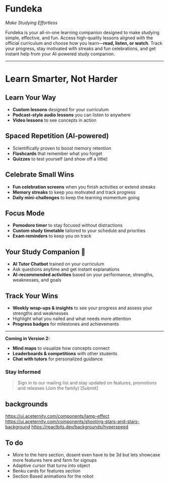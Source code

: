 # Fundeka

*Make Studying Effortless*

Fundeka is your all-in-one learning companion designed to make studying simple, effective, and fun. Access high-quality lessons aligned with the official curriculum and choose how you learn—**read, listen, or watch**. Track your progress, stay motivated with streaks and fun celebrations, and get instant help from your AI-powered study companion.

---

# Learn Smarter, Not Harder

## Learn Your Way

* **Custom lessons** designed for your curriculum
* **Podcast-style audio lessons** you can listen to anywhere
* **Video lessons** to see concepts in action

## Spaced Repetition (AI-powered)

* Scientifically proven to boost memory retention
* **Flashcards** that remember what you forget
* **Quizzes** to test yourself (and show off a little)

## Celebrate Small Wins

* **Fun celebration screens** when you finish activities or extend streaks
* **Memory streaks** to keep you motivated and track progress
* **Daily mini-challenges** to keep the learning momentum going

## Focus Mode

* **Pomodoro timer** to stay focused without distractions
* **Custom study timetable** tailored to your schedule and priorities
* **Exam reminders** to keep you on track

## Your Study Companion 🤖

* **AI Tutor Chatbot** trained on your curriculum
* Ask questions anytime and get instant explanations
* **AI-recommended activities** based on your performance, strengths, weaknesses, and goals

## Track Your Wins

* **Weekly wrap-ups & insights** to see your progress and assess your strengths and weaknesses
* Highlight what you nailed and what needs more attention
* **Progress badges** for milestones and achievements

---

**Coming in Version 2:**

* **Mind maps** to visualize how concepts connect
* **Leaderboards & competitions** with other students
* **Chat with tutors** for personalized guidance


### Stay Informed

> Sign in to our mailing list and stay updated on features, promotions and releases
(Join the family) [Submit]

## backgrounds
https://ui.aceternity.com/components/lamp-effect
https://ui.aceternity.com/components/shooting-stars-and-stars-background
https://reactbits.dev/backgrounds/hyperspeed

## To do
- More to the hero section, dosent even have to be 3d but lets showcase more features here and farm for signups
- Adaptive cursor that turns into object 
- Benku cards for features section
- Section Based animations for the robot

